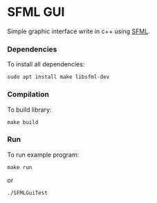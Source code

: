 # SFML GUI

Simple graphic interface write in c++ using [SFML](https://www.sfml-dev.org/).

### Dependencies

To install all dependencies:

```
sudo apt install make libsfml-dev
```

### Compilation

To build library:

```
make build
```

### Run

To run example program:

```
make run
```
or
```
./SFMLGuiTest
```
